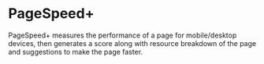 # PageSpeed+
PageSpeed+ measures the performance of a page for mobile/desktop devices, then generates a score along with resource breakdown of the page and suggestions to make the page faster. 
